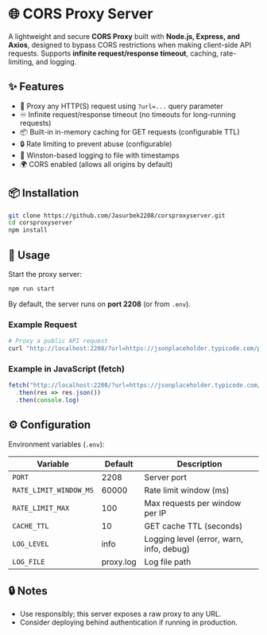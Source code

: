 # 🌐 CORS Proxy Server

A lightweight and secure **CORS Proxy** built with **Node.js, Express, and Axios**, designed to bypass CORS restrictions when making client-side API requests.
Supports **infinite request/response timeout**, caching, rate-limiting, and logging.

## ✨ Features

* 🚀 Proxy any HTTP(S) request using `?url=...` query parameter
* ♾ Infinite request/response timeout (no timeouts for long-running requests)
* 📦 Built-in in-memory caching for GET requests (configurable TTL)
* 🔒 Rate limiting to prevent abuse (configurable)
* 📝 Winston-based logging to file with timestamps
* 🌍 CORS enabled (allows all origins by default)

## 📦 Installation

```bash
git clone https://github.com/Jasurbek2208/corsproxyserver.git
cd corsproxyserver
npm install
```

## 🚀 Usage

Start the proxy server:

```bash
npm run start
```

By default, the server runs on **port 2208** (or from `.env`).

### Example Request

```bash
# Proxy a public API request
curl "http://localhost:2208/?url=https://jsonplaceholder.typicode.com/posts/1"
```

### Example in JavaScript (fetch)

```js
fetch("http://localhost:2208/?url=https://jsonplaceholder.typicode.com/posts/1")
  .then(res => res.json())
  .then(console.log)
```

## ⚙ Configuration

Environment variables (`.env`):

| Variable               | Default   | Description                              |
| ---------------------- | --------- | ---------------------------------------- |
| `PORT`                 | 2208      | Server port                              |
| `RATE_LIMIT_WINDOW_MS` | 60000     | Rate limit window (ms)                   |
| `RATE_LIMIT_MAX`       | 100       | Max requests per window per IP           |
| `CACHE_TTL`            | 10        | GET cache TTL (seconds)                  |
| `LOG_LEVEL`            | info      | Logging level (error, warn, info, debug) |
| `LOG_FILE`             | proxy.log | Log file path                            |

## 🔒 Notes

* Use responsibly; this server exposes a raw proxy to any URL.
* Consider deploying behind authentication if running in production.

